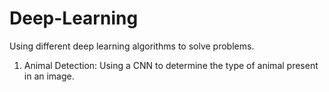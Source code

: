 # Deep-Learning
Using different deep learning algorithms to solve problems. 
1. Animal Detection: Using a CNN to determine the type of animal present in an image.
